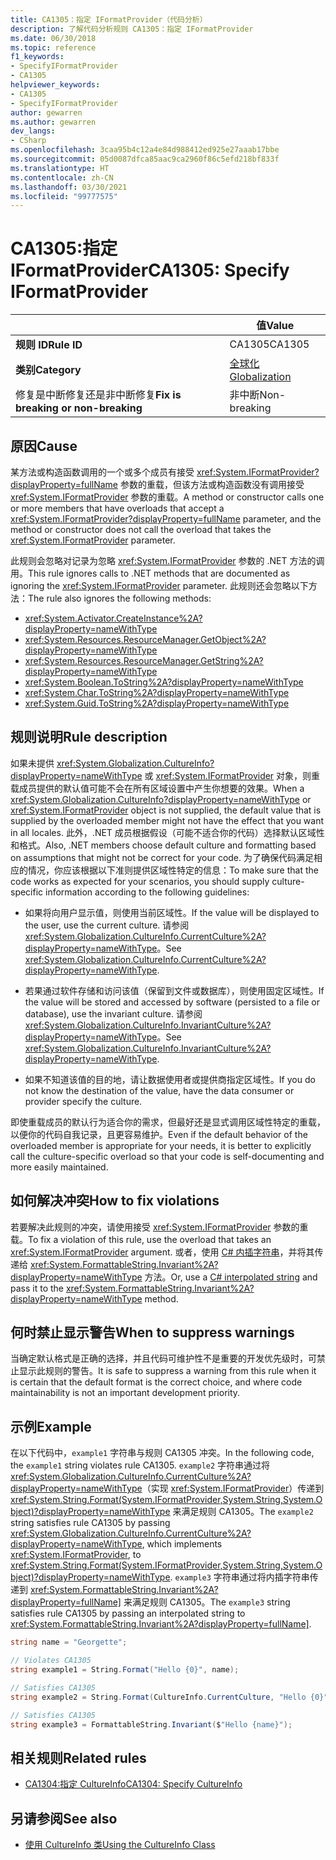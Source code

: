 ```yaml
---
title: CA1305：指定 IFormatProvider（代码分析）
description: 了解代码分析规则 CA1305：指定 IFormatProvider
ms.date: 06/30/2018
ms.topic: reference
f1_keywords:
- SpecifyIFormatProvider
- CA1305
helpviewer_keywords:
- CA1305
- SpecifyIFormatProvider
author: gewarren
ms.author: gewarren
dev_langs:
- CSharp
ms.openlocfilehash: 3caa95b4c12a4e84d988412ed925e27aaab17bbe
ms.sourcegitcommit: 05d0087dfca85aac9ca2960f86c5efd218bf833f
ms.translationtype: HT
ms.contentlocale: zh-CN
ms.lasthandoff: 03/30/2021
ms.locfileid: "99777575"
---
```

# <a name="ca1305-specify-iformatprovider"></a><span data-ttu-id="80224-103">CA1305:指定 IFormatProvider</span><span class="sxs-lookup"><span data-stu-id="80224-103">CA1305: Specify IFormatProvider</span></span>

| | <span data-ttu-id="80224-104">值</span><span class="sxs-lookup"><span data-stu-id="80224-104">Value</span></span> |
|-|-|
| <span data-ttu-id="80224-105">**规则 ID**</span><span class="sxs-lookup"><span data-stu-id="80224-105">**Rule ID**</span></span> |<span data-ttu-id="80224-106">CA1305</span><span class="sxs-lookup"><span data-stu-id="80224-106">CA1305</span></span>|
| <span data-ttu-id="80224-107">**类别**</span><span class="sxs-lookup"><span data-stu-id="80224-107">**Category**</span></span> |[<span data-ttu-id="80224-108">全球化</span><span class="sxs-lookup"><span data-stu-id="80224-108">Globalization</span></span>](globalization-warnings.md)|
| <span data-ttu-id="80224-109">修复是中断修复还是非中断修复</span><span class="sxs-lookup"><span data-stu-id="80224-109">**Fix is breaking or non-breaking**</span></span> |<span data-ttu-id="80224-110">非中断</span><span class="sxs-lookup"><span data-stu-id="80224-110">Non-breaking</span></span>|

## <a name="cause"></a><span data-ttu-id="80224-111">原因</span><span class="sxs-lookup"><span data-stu-id="80224-111">Cause</span></span>

<span data-ttu-id="80224-112">某方法或构造函数调用的一个或多个成员有接受 <xref:System.IFormatProvider?displayProperty=fullName> 参数的重载，但该方法或构造函数没有调用接受 <xref:System.IFormatProvider> 参数的重载。</span><span class="sxs-lookup"><span data-stu-id="80224-112">A method or constructor calls one or more members that have overloads that accept a <xref:System.IFormatProvider?displayProperty=fullName> parameter, and the method or constructor does not call the overload that takes the <xref:System.IFormatProvider> parameter.</span></span>

<span data-ttu-id="80224-113">此规则会忽略对记录为忽略 <xref:System.IFormatProvider> 参数的 .NET 方法的调用。</span><span class="sxs-lookup"><span data-stu-id="80224-113">This rule ignores calls to .NET methods that are documented as ignoring the <xref:System.IFormatProvider> parameter.</span></span> <span data-ttu-id="80224-114">此规则还会忽略以下方法：</span><span class="sxs-lookup"><span data-stu-id="80224-114">The rule also ignores the following methods:</span></span>

- <xref:System.Activator.CreateInstance%2A?displayProperty=nameWithType>
- <xref:System.Resources.ResourceManager.GetObject%2A?displayProperty=nameWithType>
- <xref:System.Resources.ResourceManager.GetString%2A?displayProperty=nameWithType>
- <xref:System.Boolean.ToString%2A?displayProperty=nameWithType>
- <xref:System.Char.ToString%2A?displayProperty=nameWithType>
- <xref:System.Guid.ToString%2A?displayProperty=nameWithType>

## <a name="rule-description"></a><span data-ttu-id="80224-115">规则说明</span><span class="sxs-lookup"><span data-stu-id="80224-115">Rule description</span></span>

<span data-ttu-id="80224-116">如果未提供 <xref:System.Globalization.CultureInfo?displayProperty=nameWithType> 或 <xref:System.IFormatProvider> 对象，则重载成员提供的默认值可能不会在所有区域设置中产生你想要的效果。</span><span class="sxs-lookup"><span data-stu-id="80224-116">When a <xref:System.Globalization.CultureInfo?displayProperty=nameWithType> or <xref:System.IFormatProvider> object is not supplied, the default value that is supplied by the overloaded member might not have the effect that you want in all locales.</span></span> <span data-ttu-id="80224-117">此外，.NET 成员根据假设（可能不适合你的代码）选择默认区域性和格式。</span><span class="sxs-lookup"><span data-stu-id="80224-117">Also, .NET members choose default culture and formatting based on assumptions that might not be correct for your code.</span></span> <span data-ttu-id="80224-118">为了确保代码满足相应的情况，你应该根据以下准则提供区域性特定的信息：</span><span class="sxs-lookup"><span data-stu-id="80224-118">To make sure that the code works as expected for your scenarios, you should supply culture-specific information according to the following guidelines:</span></span>

- <span data-ttu-id="80224-119">如果将向用户显示值，则使用当前区域性。</span><span class="sxs-lookup"><span data-stu-id="80224-119">If the value will be displayed to the user, use the current culture.</span></span> <span data-ttu-id="80224-120">请参阅 <xref:System.Globalization.CultureInfo.CurrentCulture%2A?displayProperty=nameWithType>。</span><span class="sxs-lookup"><span data-stu-id="80224-120">See <xref:System.Globalization.CultureInfo.CurrentCulture%2A?displayProperty=nameWithType>.</span></span>

- <span data-ttu-id="80224-121">若果通过软件存储和访问该值（保留到文件或数据库），则使用固定区域性。</span><span class="sxs-lookup"><span data-stu-id="80224-121">If the value will be stored and accessed by software (persisted to a file or database), use the invariant culture.</span></span> <span data-ttu-id="80224-122">请参阅 <xref:System.Globalization.CultureInfo.InvariantCulture%2A?displayProperty=nameWithType>。</span><span class="sxs-lookup"><span data-stu-id="80224-122">See <xref:System.Globalization.CultureInfo.InvariantCulture%2A?displayProperty=nameWithType>.</span></span>

- <span data-ttu-id="80224-123">如果不知道该值的目的地，请让数据使用者或提供商指定区域性。</span><span class="sxs-lookup"><span data-stu-id="80224-123">If you do not know the destination of the value, have the data consumer or provider specify the culture.</span></span>

<span data-ttu-id="80224-124">即使重载成员的默认行为适合你的需求，但最好还是显式调用区域性特定的重载，以便你的代码自我记录，且更容易维护。</span><span class="sxs-lookup"><span data-stu-id="80224-124">Even if the default behavior of the overloaded member is appropriate for your needs, it is better to explicitly call the culture-specific overload so that your code is self-documenting and more easily maintained.</span></span>

## <a name="how-to-fix-violations"></a><span data-ttu-id="80224-125">如何解决冲突</span><span class="sxs-lookup"><span data-stu-id="80224-125">How to fix violations</span></span>

<span data-ttu-id="80224-126">若要解决此规则的冲突，请使用接受 <xref:System.IFormatProvider> 参数的重载。</span><span class="sxs-lookup"><span data-stu-id="80224-126">To fix a violation of this rule, use the overload that takes an <xref:System.IFormatProvider> argument.</span></span> <span data-ttu-id="80224-127">或者，使用 [C# 内插字符串](../../../csharp/tutorials/string-interpolation.md)，并将其传递给 <xref:System.FormattableString.Invariant%2A?displayProperty=nameWithType> 方法。</span><span class="sxs-lookup"><span data-stu-id="80224-127">Or, use a [C# interpolated string](../../../csharp/tutorials/string-interpolation.md) and pass it to the <xref:System.FormattableString.Invariant%2A?displayProperty=nameWithType> method.</span></span>

## <a name="when-to-suppress-warnings"></a><span data-ttu-id="80224-128">何时禁止显示警告</span><span class="sxs-lookup"><span data-stu-id="80224-128">When to suppress warnings</span></span>

<span data-ttu-id="80224-129">当确定默认格式是正确的选择，并且代码可维护性不是重要的开发优先级时，可禁止显示此规则的警告。</span><span class="sxs-lookup"><span data-stu-id="80224-129">It is safe to suppress a warning from this rule when it is certain that the default format is the correct choice, and where code maintainability is not an important development priority.</span></span>

## <a name="example"></a><span data-ttu-id="80224-130">示例</span><span class="sxs-lookup"><span data-stu-id="80224-130">Example</span></span>

<span data-ttu-id="80224-131">在以下代码中，`example1` 字符串与规则 CA1305 冲突。</span><span class="sxs-lookup"><span data-stu-id="80224-131">In the following code, the `example1` string violates rule CA1305.</span></span> <span data-ttu-id="80224-132">`example2` 字符串通过将 <xref:System.Globalization.CultureInfo.CurrentCulture%2A?displayProperty=nameWithType>（实现 <xref:System.IFormatProvider>）传递到 <xref:System.String.Format(System.IFormatProvider,System.String,System.Object)?displayProperty=nameWithType> 来满足规则 CA1305。</span><span class="sxs-lookup"><span data-stu-id="80224-132">The `example2` string satisfies rule CA1305 by passing <xref:System.Globalization.CultureInfo.CurrentCulture%2A?displayProperty=nameWithType>, which implements <xref:System.IFormatProvider>, to <xref:System.String.Format(System.IFormatProvider,System.String,System.Object)?displayProperty=nameWithType>.</span></span> <span data-ttu-id="80224-133">`example3` 字符串通过将内插字符串传递到 <xref:System.FormattableString.Invariant%2A?displayProperty=fullName]> 来满足规则 CA1305。</span><span class="sxs-lookup"><span data-stu-id="80224-133">The `example3` string satisfies rule CA1305 by passing an interpolated string to <xref:System.FormattableString.Invariant%2A?displayProperty=fullName]>.</span></span>

```csharp
string name = "Georgette";

// Violates CA1305
string example1 = String.Format("Hello {0}", name);

// Satisfies CA1305
string example2 = String.Format(CultureInfo.CurrentCulture, "Hello {0}", name);

// Satisfies CA1305
string example3 = FormattableString.Invariant($"Hello {name}");
```

## <a name="related-rules"></a><span data-ttu-id="80224-134">相关规则</span><span class="sxs-lookup"><span data-stu-id="80224-134">Related rules</span></span>

- [<span data-ttu-id="80224-135">CA1304:指定 CultureInfo</span><span class="sxs-lookup"><span data-stu-id="80224-135">CA1304: Specify CultureInfo</span></span>](ca1304.md)

## <a name="see-also"></a><span data-ttu-id="80224-136">另请参阅</span><span class="sxs-lookup"><span data-stu-id="80224-136">See also</span></span>

- [<span data-ttu-id="80224-137">使用 CultureInfo 类</span><span class="sxs-lookup"><span data-stu-id="80224-137">Using the CultureInfo Class</span></span>](../../../standard/globalization-localization/globalization.md#work-with-culture-specific-settings)
